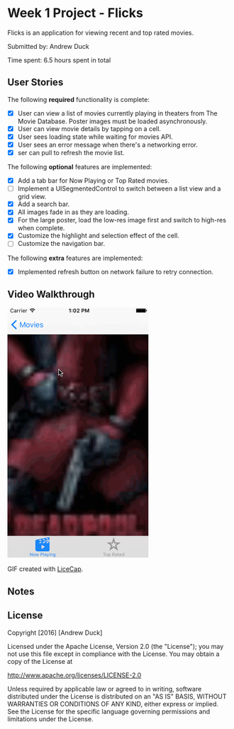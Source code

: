 # Week 1 Project - Flicks

Flicks is an application for viewing recent and top rated movies. 

Submitted by: Andrew Duck

Time spent: 6.5 hours spent in total

## User Stories

The following **required** functionality is complete:

* [x] User can view a list of movies currently playing in theaters from The Movie Database. Poster images must be loaded asynchronously.
* [x] User can view movie details by tapping on a cell.
* [x] User sees loading state while waiting for movies API.
* [x] User sees an error message when there's a networking error.
* [x] ser can pull to refresh the movie list.

The following **optional** features are implemented:
* [x] Add a tab bar for Now Playing or Top Rated movies.
* [ ] Implement a UISegmentedControl to switch between a list view and a grid view.
* [x] Add a search bar.
* [x] All images fade in as they are loading.
* [x] For the large poster, load the low-res image first and switch to high-res when complete.
* [x] Customize the highlight and selection effect of the cell.
* [ ] Customize the navigation bar.

The following **extra** features are implemented: 
* [x] Implemented refresh button on network failure to retry connection. 


## Video Walkthrough 


![Video Walkthrough](walkthrough.gif)

GIF created with [LiceCap](http://www.cockos.com/licecap/).

## Notes

 

## License

Copyright [2016] [Andrew Duck]

Licensed under the Apache License, Version 2.0 (the "License");
you may not use this file except in compliance with the License.
You may obtain a copy of the License at

http://www.apache.org/licenses/LICENSE-2.0

Unless required by applicable law or agreed to in writing, software
distributed under the License is distributed on an "AS IS" BASIS,
WITHOUT WARRANTIES OR CONDITIONS OF ANY KIND, either express or implied.
See the License for the specific language governing permissions and
limitations under the License.
